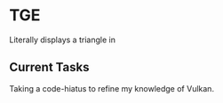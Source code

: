 # TGE
Literally displays a triangle in 

## Current Tasks
Taking a code-hiatus to refine my knowledge of Vulkan.
